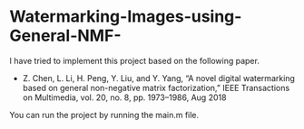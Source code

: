 # Watermarking-Images-using-General-NMF-
I have tried to implement this project based on the following paper. 

* Z. Chen, L. Li, H. Peng, Y. Liu, and Y. Yang, “A novel digital watermarking based on general non-negative matrix factorization,” IEEE Transactions on Multimedia, vol. 20, no. 8, pp. 1973–1986, Aug 2018

You can run the project by running the main.m file.
